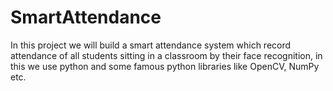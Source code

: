 # SmartAttendance
In this project we will build a smart attendance system which record attendance of all students sitting in a classroom by their face recognition, in this we use python and some famous python libraries like OpenCV, NumPy etc.
